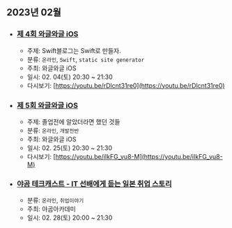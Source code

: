 ## 2023년 02월

- ### **[제 4회 와글와글 iOS](https://leeo75.notion.site/4-iOS-2023-2-4-e8c1fc268510450e9e9cb7d017ac0ed7)**

  - 주제: Swift블로그는 Swift로 만들자.
  - 분류: `온라인`, `Swift`, `static site generator`
  - 주최: 와글와글 iOS
  - 일시: 02. 04(토) 20:30 ~ 21:30
  - 다시보기: [https://youtu.be/rDlcnt31re0](https://youtu.be/rDlcnt31re0)

- ### **[제 5회 와글와글 iOS](https://www.notion.so/leeo75/5-iOS-2023-2-25-4a53c9d83e884a95938adb133fd1d613?pvs=4)**

  - 주제: 졸업전에 알았더라면 했던 것들
  - 분류: `온라인`, `개발전반`
  - 주최: 와글와글 iOS
  - 일시: 02. 25(토) 20:30 ~ 21:30
  - 다시보기: [https://youtu.be/iIkFG_vu8-M](https://youtu.be/iIkFG_vu8-M)

- ### **[야곰 테크캐스트 - IT 선배에게 듣는 일본 취업 스토리](https://yagom.net/courses/techcast-14/)**
  - 분류: `온라인`, `취업이야기`
  - 주최: 야곰아카데미
  - 일시: 02. 28(토) 20:00 ~ 21:30
